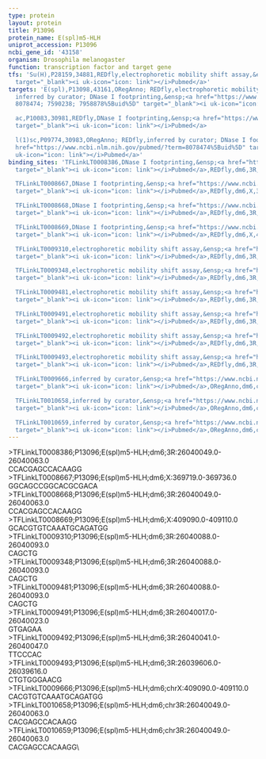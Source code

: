 ```yaml
---
type: protein
layout: protein
title: P13096
protein_name: E(spl)m5-HLH
uniprot_accession: P13096
ncbi_gene_id: '43158'
organism: Drosophila melanogaster
function: transcription factor and target gene
tfs: 'Su(H),P28159,34881,REDfly,electrophoretic mobility shift assay,&ensp;<a href="https://www.ncbi.nlm.nih.gov/pubmed/?term=7590238%5Buid%5D"
  target="_blank"><i uk-icon="icon: link"></i>Pubmed</a>'
targets: 'E(spl),P13098,43161,ORegAnno; REDfly,electrophoretic mobility shift assay;
  inferred by curator; DNase I footprinting,&ensp;<a href="https://www.ncbi.nlm.nih.gov/pubmed/?term=15668164;
  8078474; 7590238; 7958878%5Buid%5D" target="_blank"><i uk-icon="icon: link"></i>Pubmed</a>

  ac,P10083,30981,REDfly,DNase I footprinting,&ensp;<a href="https://www.ncbi.nlm.nih.gov/pubmed/?term=8078474%5Buid%5D"
  target="_blank"><i uk-icon="icon: link"></i>Pubmed</a>

  l(1)sc,P09774,30983,ORegAnno; REDfly,inferred by curator; DNase I footprinting,&ensp;<a
  href="https://www.ncbi.nlm.nih.gov/pubmed/?term=8078474%5Buid%5D" target="_blank"><i
  uk-icon="icon: link"></i>Pubmed</a>'
binding_sites: 'TFLinkLT0008386,DNase I footprinting,&ensp;<a href="https://www.ncbi.nlm.nih.gov/pubmed/?term=8078474%5Buid%5D"
  target="_blank"><i uk-icon="icon: link"></i>Pubmed</a>,REDfly,dm6,3R,26040049,26040063,-

  TFLinkLT0008667,DNase I footprinting,&ensp;<a href="https://www.ncbi.nlm.nih.gov/pubmed/?term=8078474%5Buid%5D"
  target="_blank"><i uk-icon="icon: link"></i>Pubmed</a>,REDfly,dm6,X,369719,369736,-

  TFLinkLT0008668,DNase I footprinting,&ensp;<a href="https://www.ncbi.nlm.nih.gov/pubmed/?term=8078474%5Buid%5D"
  target="_blank"><i uk-icon="icon: link"></i>Pubmed</a>,REDfly,dm6,3R,26040049,26040063,-

  TFLinkLT0008669,DNase I footprinting,&ensp;<a href="https://www.ncbi.nlm.nih.gov/pubmed/?term=8078474%5Buid%5D"
  target="_blank"><i uk-icon="icon: link"></i>Pubmed</a>,REDfly,dm6,X,409090,409110,-

  TFLinkLT0009310,electrophoretic mobility shift assay,&ensp;<a href="https://www.ncbi.nlm.nih.gov/pubmed/?term=7958878%5Buid%5D"
  target="_blank"><i uk-icon="icon: link"></i>Pubmed</a>,REDfly,dm6,3R,26040088,26040093,-

  TFLinkLT0009348,electrophoretic mobility shift assay,&ensp;<a href="https://www.ncbi.nlm.nih.gov/pubmed/?term=7958878%5Buid%5D"
  target="_blank"><i uk-icon="icon: link"></i>Pubmed</a>,REDfly,dm6,3R,26040088,26040093,-

  TFLinkLT0009481,electrophoretic mobility shift assay,&ensp;<a href="https://www.ncbi.nlm.nih.gov/pubmed/?term=7958878%5Buid%5D"
  target="_blank"><i uk-icon="icon: link"></i>Pubmed</a>,REDfly,dm6,3R,26040088,26040093,-

  TFLinkLT0009491,electrophoretic mobility shift assay,&ensp;<a href="https://www.ncbi.nlm.nih.gov/pubmed/?term=15668164%5Buid%5D"
  target="_blank"><i uk-icon="icon: link"></i>Pubmed</a>,REDfly,dm6,3R,26040017,26040023,-

  TFLinkLT0009492,electrophoretic mobility shift assay,&ensp;<a href="https://www.ncbi.nlm.nih.gov/pubmed/?term=15668164%5Buid%5D"
  target="_blank"><i uk-icon="icon: link"></i>Pubmed</a>,REDfly,dm6,3R,26040041,26040047,-

  TFLinkLT0009493,electrophoretic mobility shift assay,&ensp;<a href="https://www.ncbi.nlm.nih.gov/pubmed/?term=7590238%5Buid%5D"
  target="_blank"><i uk-icon="icon: link"></i>Pubmed</a>,REDfly,dm6,3R,26039606,26039616,-

  TFLinkLT0009666,inferred by curator,&ensp;<a href="https://www.ncbi.nlm.nih.gov/pubmed/?term=8078474%5Buid%5D"
  target="_blank"><i uk-icon="icon: link"></i>Pubmed</a>,ORegAnno,dm6,chrX,409090,409110,+

  TFLinkLT0010658,inferred by curator,&ensp;<a href="https://www.ncbi.nlm.nih.gov/pubmed/?term=8078474%5Buid%5D"
  target="_blank"><i uk-icon="icon: link"></i>Pubmed</a>,ORegAnno,dm6,chr3R,26040049,26040063,+

  TFLinkLT0010659,inferred by curator,&ensp;<a href="https://www.ncbi.nlm.nih.gov/pubmed/?term=8078474%5Buid%5D"
  target="_blank"><i uk-icon="icon: link"></i>Pubmed</a>,ORegAnno,dm6,chr3R,26040049,26040063,+'
---
```

\>TFLinkLT0008386;P13096;E(spl)m5-HLH;dm6;3R:26040049.0-26040063.0\CCACGAGCCACAAGG\\>TFLinkLT0008667;P13096;E(spl)m5-HLH;dm6;X:369719.0-369736.0\GGCAGCCGGCACGCGACA\\>TFLinkLT0008668;P13096;E(spl)m5-HLH;dm6;3R:26040049.0-26040063.0\CCACGAGCCACAAGG\\>TFLinkLT0008669;P13096;E(spl)m5-HLH;dm6;X:409090.0-409110.0\GCACGTGTCAAATGCAGATGG\\>TFLinkLT0009310;P13096;E(spl)m5-HLH;dm6;3R:26040088.0-26040093.0\CAGCTG\\>TFLinkLT0009348;P13096;E(spl)m5-HLH;dm6;3R:26040088.0-26040093.0\CAGCTG\\>TFLinkLT0009481;P13096;E(spl)m5-HLH;dm6;3R:26040088.0-26040093.0\CAGCTG\\>TFLinkLT0009491;P13096;E(spl)m5-HLH;dm6;3R:26040017.0-26040023.0\GTGAGAA\\>TFLinkLT0009492;P13096;E(spl)m5-HLH;dm6;3R:26040041.0-26040047.0\TTCCCAC\\>TFLinkLT0009493;P13096;E(spl)m5-HLH;dm6;3R:26039606.0-26039616.0\CTGTGGGAACG\\>TFLinkLT0009666;P13096;E(spl)m5-HLH;dm6;chrX:409090.0-409110.0\CACGTGTCAAATGCAGATGG\\>TFLinkLT0010658;P13096;E(spl)m5-HLH;dm6;chr3R:26040049.0-26040063.0\CACGAGCCACAAGG\\>TFLinkLT0010659;P13096;E(spl)m5-HLH;dm6;chr3R:26040049.0-26040063.0\CACGAGCCACAAGG\